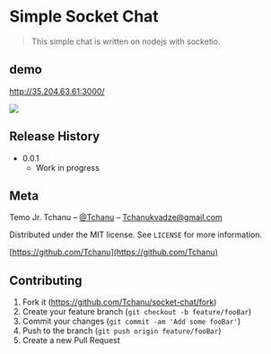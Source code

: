 # Simple Socket Chat
> This simple chat is written on nodejs with socketio.

## demo
http://35.204.63.61:3000/

![](header.png)

## Release History

* 0.0.1
    * Work in progress

## Meta

Temo Jr. Tchanu – [@Tchanu](https://linkedin.com/in/tchanu/) – Tchanukvadze@gmail.com

Distributed under the MIT license. See ``LICENSE`` for more information.

[https://github.com/Tchanu](https://github.com/Tchanu)

## Contributing

1. Fork it (<https://github.com/Tchanu/socket-chat/fork>)
2. Create your feature branch (`git checkout -b feature/fooBar`)
3. Commit your changes (`git commit -am 'Add some fooBar'`)
4. Push to the branch (`git push origin feature/fooBar`)
5. Create a new Pull Request

<!-- Markdown link & img dfn's -->
[npm-image]: https://img.shields.io/npm/v/datadog-metrics.svg?style=flat-square
[npm-url]: https://npmjs.org/package/datadog-metrics
[npm-downloads]: https://img.shields.io/npm/dm/datadog-metrics.svg?style=flat-square
[travis-image]: https://img.shields.io/travis/dbader/node-datadog-metrics/master.svg?style=flat-square
[travis-url]: https://travis-ci.org/dbader/node-datadog-metrics
[wiki]: https://github.com/yourname/yourproject/wiki
